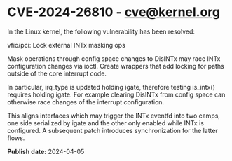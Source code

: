 # CVE-2024-26810 - cve@kernel.org

In the Linux kernel, the following vulnerability has been resolved:

vfio/pci: Lock external INTx masking ops

Mask operations through config space changes to DisINTx may race INTx
configuration changes via ioctl.  Create wrappers that add locking for
paths outside of the core interrupt code.

In particular, irq_type is updated holding igate, therefore testing
is_intx() requires holding igate.  For example clearing DisINTx from
config space can otherwise race changes of the interrupt configuration.

This aligns interfaces which may trigger the INTx eventfd into two
camps, one side serialized by igate and the other only enabled while
INTx is configured.  A subsequent patch introduces synchronization for
the latter flows.

**Publish date:** 2024-04-05

